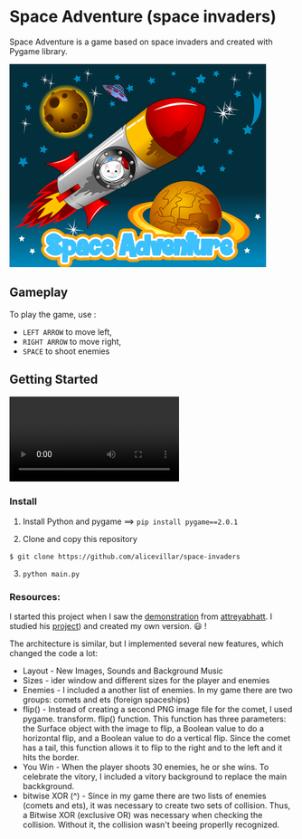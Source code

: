 # Space Adventure (space invaders)

Space Adventure is a game based on space invaders and created with Pygame library. 


  
![print](cover.png)

## Gameplay  

To play the game, use :
 
- `LEFT ARROW` to move left,
- `RIGHT ARROW` to move right,
- `SPACE` to shoot enemies  
  

## Getting Started

![play](https://github.com/alicevillar/space-invaders/blob/main/clipchamp.mov)


### Install

1. Install Python and pygame ==> `pip install pygame==2.0.1`

2. Clone and copy this repository

```
$ git clone https://github.com/alicevillar/space-invaders
```

3. `python main.py`
  

### Resources:

I started this project when I saw the [demonstration](https://www.youtube.com/watch?v=FfWpgLFMI7w&t=6893s) from [attreyabhatt](https://github.com/attreyabhatt). I studied his [project](https://github.com/attreyabhatt/Space-Invaders-Pygame)) and created my own version. :smiley: ! 

The architecture is similar, but I implemented several new features, which changed the code a lot:

* Layout - New Images, Sounds and Background Music 
* Sizes - ider window and different sizes for the player and enemies
* Enemies - I included a another list of enemies. In my game there are two groups: comets and ets (foreign spaceships) 
* flip() - Instead of creating a second PNG image file for the comet, I used pygame. transform. flip() function. This function has three parameters: the Surface object with the image to flip, a Boolean value to do a horizontal flip, and a Boolean value to do a vertical flip. Since the comet has a tail, this function allows it to flip to the right and to the left and it hits the border. 
* You Win - When the player shoots 30 enemies, he or she wins. To celebrate the vitory, I included a vitory background to replace the main backkground. 
* bitwise XOR (^) - Since in my game there are two lists of enemies (comets and ets), it was necessary to create two sets of collision. Thus, a Bitwise XOR (exclusive OR) was necessary when checking the collision. Without it, the collision wasn't beeing properlly recognized. 
